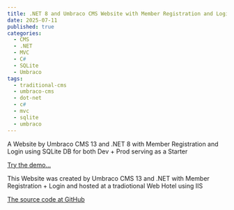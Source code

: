 ```yaml
---
title: .NET 8 and Umbraco CMS Website with Member Registration and Login - Starter
date: 2025-07-11
published: true
categories:
  - CMS
  - .NET
  - MVC
  - C#
  - SQLite
  - Umbraco
tags:
  - traditional-cms
  - umbraco-cms
  - dot-net
  - c#
  - mvc
  - sqlite
  - umbraco
---
```


A Website by Umbraco CMS 13 and .NET 8 with Member Registration and Login using SQLite DB for both Dev + Prod serving as a Starter

<a href="https://umb.members.persteenolsen.com" target="_blank" title="Umbraco CMS serving as a Starter">Try the demo...</a>

This Website was created by Umbraco CMS 13 and .NET with Member Registration + Login and hosted at a tradiotional Web Hotel using IIS

<a href="https://github.com/persteenolsen/umbraco-13-starter-three" target="_blank">The source code at GitHub</a>

